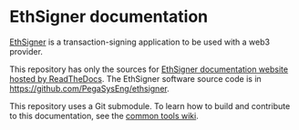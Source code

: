 # EthSigner documentation

[EthSigner] is a transaction-signing application to be used with a web3 provider.

This repository has only the sources for [EthSigner documentation website hosted by ReadTheDocs]. The EthSigner software source code is in https://github.com/PegaSysEng/ethsigner.

This repository uses a Git submodule. To learn how to build and contribute to this documentation, see the [common tools wiki].

[EthSigner]: https://github.com/PegaSysEng/ethsigner
[common tools wiki]: https://github.com/PegaSysEng/doc.common/wiki
[EthSigner documentation website hosted by ReadTheDocs]: https://docs.ethsigner.pegasys.tech/
